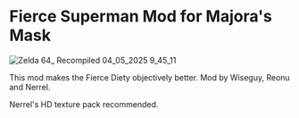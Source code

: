 # Fierce Superman Mod for Majora's Mask

![Zelda 64_ Recompiled 04_05_2025 9_45_11](https://u.cubeupload.com/reonu/gVZ7Np.png)

This mod makes the Fierce Diety objectively better. Mod by Wiseguy, Reonu and Nerrel.

Nerrel's HD texture pack recommended. 